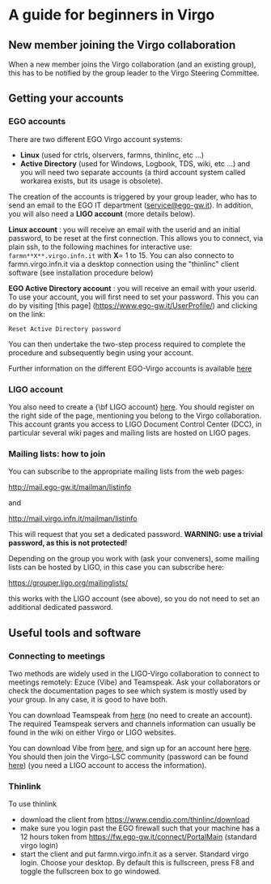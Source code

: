# A guide for beginners in Virgo


## New member joining the Virgo collaboration

When a new member joins the Virgo collaboration (and an existing group), this has to be notified by the group leader to the Virgo Steering Committee.

## Getting your accounts
### EGO accounts
There are two different EGO Virgo account systems:
- **Linux** (used for ctrls, olservers, farmns, thinlinc, etc ...)
- **Active Directory** (used for Windows, Logbook, TDS, wiki, etc ...)
and you will need two separate accounts (a third account system called workarea exists, but its usage is obsolete).

The creation of the accounts is triggered by your group leader, who has to send an email to
the EGO IT department (<service@ego-gw.it>). 
In addition, you will also need a **LIGO account** (more details below).

**Linux account** : you will receive an email with the userid and an initial password, to be reset at the first connection.
This allows you to connect, via plain ssh,  to the following machines for interactive use:
`farmn**X**.virgo.infn.it` with **X**= 1 to 15.
You can also connecto to farmn.virgo.infn.it via a desktop connection using the "thinlinc" client software (see installation procedure below)

**EGO Active Directory account** : you will receive an email with your userid.
To use your account, you will first need to set your password. This you can do by visiting [this page]
(https://www.ego-gw.it/UserProfile/)
and clicking on the link:

`Reset Active Directory password`

You can then undertake the two-step process required to complete the procedure and subsequently begin using your account.

Further information on the different EGO-Virgo accounts is available [here](https://wiki.virgo-gw.eu/IT/Cascina\_EGO-Virgo\_Accounts)

### LIGO account
You also need to create a {\bf LIGO account} [here](https://my.ligo.org/).
You should register on the right side of the page, mentioning you belong to the Virgo collaboration.
This account grants you access to LIGO Document Control Center (DCC), in particular several wiki pages and mailing lists
are hosted on LIGO pages.

### Mailing lists: how to join
You can subscribe to the appropriate mailing lists from the web pages:

http://mail.ego-gw.it/mailman/listinfo

and

http://mail.virgo.infn.it/mailman/listinfo

This will request that you set a dedicated password.
**WARNING: use a trivial password, as this is not protected!**

Depending on the group you work with (ask your conveners), some mailing lists can be hosted by LIGO, in this case
you can subscribe here:

https://grouper.ligo.org/mailinglists/

this works with the LIGO account (see above), so you do not need to set an additional dedicated password.

## Useful tools and software

### Connecting to meetings

Two methods are widely used in the LIGO-Virgo collaboration to connect to meetings remotely: Ezuce (Vibe) and Teamspeak.
Ask your collaborators or check the documentation pages to see which system is mostly used by your group. In any case, it
is good to have both.

You can download Teamspeak from [here](http://www.teamspeak.com/?page=downloads) (no need to create an account). The required Teamspeak servers and channels information can usually be found in the wiki on either Virgo or LIGO websites.

You can download Vibe from [here](https://vibe.ezuce.com/download/), and sign up for an account here [here](https://vibe.ezuce.com/srn/).
You should then join the Virgo-LSC community (password can be found [here](https://dcc.ligo.org/LIGO-M1300453)) (you need a LIGO account to access the information).

### Thinlink
To use thinlink 
- download the client from https://www.cendio.com/thinlinc/download
- make sure you login past the EGO firewall such that your machine has a 12 hours token
from https://fw.ego-gw.it/connect/PortalMain (standard virgo login)
- start the client and put farmn.virgo.infn.it as a server. Standard virgo login. Choose your
desktop. By default this is fullscreen, press F8 and toggle the fullscreen box to go windowed.

